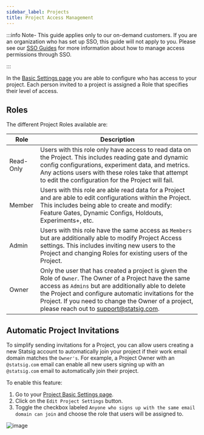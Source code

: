 ```yaml
---
sidebar_label: Projects
title: Project Access Management
---
```

:::info Note- This guide applies only to our on-demand customers. If you are an organization who has set up SSO, this guide will not apply to you. Please see our [SSO Guides](https://docs.statsig.com/access-management/sso/overview) for more information about how to manage access permissions through SSO. 

:::

In the [Basic Settings page](https://console.statsig.com/24vDD6KOtLJqjrw1Y6oj4C/settings) you are able to configure who has access to your project. Each person invited to a project is assigned a Role that specifies their level of access. 

## Roles 

The different Project Roles available are:

| Role | Description |
|-----------|-------------|
| Read-Only | Users with this role only have access to read data on the Project. This includes reading gate and dynamic config configurations, experiment data, and metrics. Any actions users with these roles take that attempt to edit the configuration for the Project will fail. |
| Member | Users with this role are able read data for a Project and are able to edit configurations within the Project. This includes being able to create and modify: Feature Gates, Dynamic Configs, Holdouts, Experiments+, etc. |
| Admin | Users with this role have the same access as `Members` but are additionally able to modify Project Access settings. This includes inviting new users to the Project and changing Roles for existing users of the Project. |
| Owner | Only the user that has created a project is given the Role of `Owner`. The Owner of a Project have the same access as `Admins` but are additionally able to delete the Project and configure automatic invitations for the Project. If you need to change the Owner of a project, please reach out to support@statsig.com. |

## Automatic Project Invitations

To simplify sending invitations for a Project, you can allow users creating a new Statsig account to automatically join your project if their work email domain matches the `Owner's`. For example, a Project Owner with an `@statsig.com` email can enable all new users signing up with an `@statsig.com` email to automatically join their project.

To enable this feature:

1. Go to your [Project Basic Settings page](https://console.statsig.com/24vDD6KOtLJqjrw1Y6oj4C/settings).
2. Click on the `Edit Project Settings` button.
3. Toggle the checkbox labeled `Anyone who signs up with the same email domain can join` and choose the role that users will be assigned to.

![image](https://user-images.githubusercontent.com/75151332/128581866-b5856f1d-9ac6-462d-a57e-22320a093457.png)
